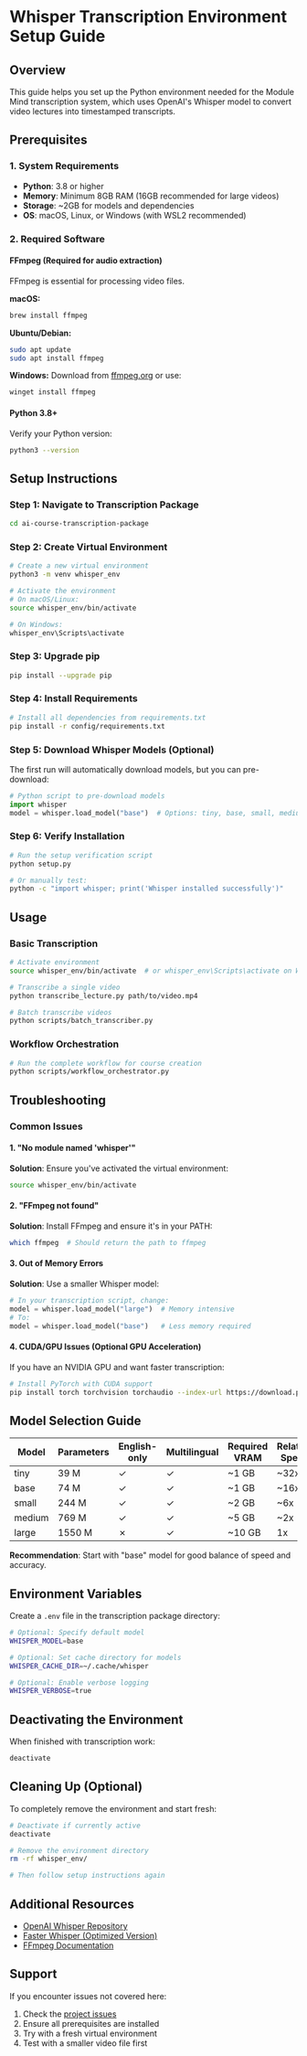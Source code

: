 # Whisper Transcription Environment Setup Guide

## Overview
This guide helps you set up the Python environment needed for the Module Mind transcription system, which uses OpenAI's Whisper model to convert video lectures into timestamped transcripts.

## Prerequisites

### 1. System Requirements
- **Python**: 3.8 or higher
- **Memory**: Minimum 8GB RAM (16GB recommended for large videos)
- **Storage**: ~2GB for models and dependencies
- **OS**: macOS, Linux, or Windows (with WSL2 recommended)

### 2. Required Software

#### FFmpeg (Required for audio extraction)
FFmpeg is essential for processing video files.

**macOS:**
```bash
brew install ffmpeg
```

**Ubuntu/Debian:**
```bash
sudo apt update
sudo apt install ffmpeg
```

**Windows:**
Download from [ffmpeg.org](https://ffmpeg.org/download.html) or use:
```bash
winget install ffmpeg
```

#### Python 3.8+
Verify your Python version:
```bash
python3 --version
```

## Setup Instructions

### Step 1: Navigate to Transcription Package
```bash
cd ai-course-transcription-package
```

### Step 2: Create Virtual Environment
```bash
# Create a new virtual environment
python3 -m venv whisper_env

# Activate the environment
# On macOS/Linux:
source whisper_env/bin/activate

# On Windows:
whisper_env\Scripts\activate
```

### Step 3: Upgrade pip
```bash
pip install --upgrade pip
```

### Step 4: Install Requirements
```bash
# Install all dependencies from requirements.txt
pip install -r config/requirements.txt
```

### Step 5: Download Whisper Models (Optional)
The first run will automatically download models, but you can pre-download:
```python
# Python script to pre-download models
import whisper
model = whisper.load_model("base")  # Options: tiny, base, small, medium, large
```

### Step 6: Verify Installation
```bash
# Run the setup verification script
python setup.py

# Or manually test:
python -c "import whisper; print('Whisper installed successfully')"
```

## Usage

### Basic Transcription
```bash
# Activate environment
source whisper_env/bin/activate  # or whisper_env\Scripts\activate on Windows

# Transcribe a single video
python transcribe_lecture.py path/to/video.mp4

# Batch transcribe videos
python scripts/batch_transcriber.py
```

### Workflow Orchestration
```bash
# Run the complete workflow for course creation
python scripts/workflow_orchestrator.py
```

## Troubleshooting

### Common Issues

#### 1. "No module named 'whisper'"
**Solution**: Ensure you've activated the virtual environment:
```bash
source whisper_env/bin/activate
```

#### 2. "FFmpeg not found"
**Solution**: Install FFmpeg and ensure it's in your PATH:
```bash
which ffmpeg  # Should return the path to ffmpeg
```

#### 3. Out of Memory Errors
**Solution**: Use a smaller Whisper model:
```python
# In your transcription script, change:
model = whisper.load_model("large")  # Memory intensive
# To:
model = whisper.load_model("base")   # Less memory required
```

#### 4. CUDA/GPU Issues (Optional GPU Acceleration)
If you have an NVIDIA GPU and want faster transcription:
```bash
# Install PyTorch with CUDA support
pip install torch torchvision torchaudio --index-url https://download.pytorch.org/whl/cu118
```

## Model Selection Guide

| Model  | Parameters | English-only | Multilingual | Required VRAM | Relative Speed |
|--------|-----------|--------------|--------------|---------------|----------------|
| tiny   | 39 M      | ✓            | ✓            | ~1 GB         | ~32x           |
| base   | 74 M      | ✓            | ✓            | ~1 GB         | ~16x           |
| small  | 244 M     | ✓            | ✓            | ~2 GB         | ~6x            |
| medium | 769 M     | ✓            | ✓            | ~5 GB         | ~2x            |
| large  | 1550 M    | ✗            | ✓            | ~10 GB        | 1x             |

**Recommendation**: Start with "base" model for good balance of speed and accuracy.

## Environment Variables

Create a `.env` file in the transcription package directory:
```bash
# Optional: Specify default model
WHISPER_MODEL=base

# Optional: Set cache directory for models
WHISPER_CACHE_DIR=~/.cache/whisper

# Optional: Enable verbose logging
WHISPER_VERBOSE=true
```

## Deactivating the Environment

When finished with transcription work:
```bash
deactivate
```

## Cleaning Up (Optional)

To completely remove the environment and start fresh:
```bash
# Deactivate if currently active
deactivate

# Remove the environment directory
rm -rf whisper_env/

# Then follow setup instructions again
```

## Additional Resources

- [OpenAI Whisper Repository](https://github.com/openai/whisper)
- [Faster Whisper (Optimized Version)](https://github.com/guillaumekln/faster-whisper)
- [FFmpeg Documentation](https://ffmpeg.org/documentation.html)

## Support

If you encounter issues not covered here:
1. Check the [project issues](https://github.com/your-repo/module-mind/issues)
2. Ensure all prerequisites are installed
3. Try with a fresh virtual environment
4. Test with a smaller video file first